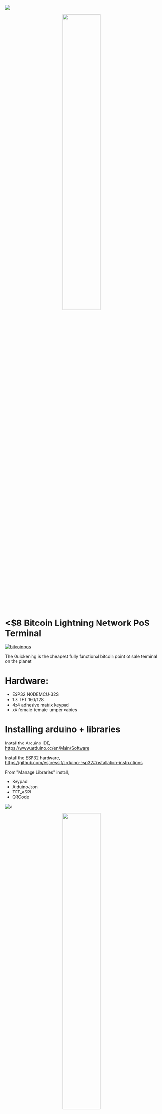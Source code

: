 
<img src="https://i.imgur.com/MmSiOjs.png" />
<p align="center">
<img src="https://i.imgur.com/nIjz1as.gif" width="50%" />
</p>

# <$8 Bitcoin Lightning Network PoS Terminal

[![bitcoinpos](https://i.imgur.com/HSrtf68.png)](https://www.youtube.com/watch?v=Mke8vgTCdfw)

The Quickening is the cheapest fully functional bitcoin point of sale terminal on the planet.

 # Hardware:
* ESP32 NODEMCU-32S
* 1.8 TFT 160/128
* 4x4 adhesive matrix keypad
* x8 female-female jumper cables

# Installing arduino + libraries

Install the Arduino IDE,<br>
https://www.arduino.cc/en/Main/Software

Install the ESP32 hardware,<br>
https://github.com/espressif/arduino-esp32#installation-instructions

From "Manage Libraries" install,<br>
- Keypad
- ArduinoJson
- TFT_eSPI
- QRCode

![a](https://i.imgur.com/mCfnhZN.png)
<p align="center">
<img src="https://i.imgur.com/kmODKli.gif" width="50%" />
</p>




